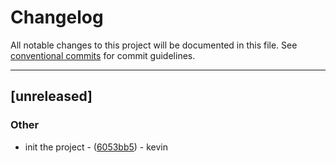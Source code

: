 # Changelog

All notable changes to this project will be documented in this file. See [conventional commits](https://www.conventionalcommits.org/) for commit guidelines.

---
## [unreleased]

### Other

- init the project - ([6053bb5](https://github.com/kevin-rust-bootcamp/rcli/commit/6053bb5131c2c3b9f8f8903343d402e311e2a9b9)) - kevin

<!-- generated by git-cliff -->
